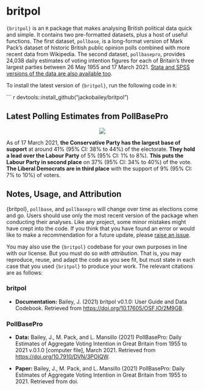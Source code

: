 
<!-- README.md is generated from README.Rmd. Please edit that file -->

# britpol

`{britpol}` is an `R` package that makes analysing British political
data quick and simple. It contains two pre-formatted datasets, plus a
host of useful functions. The first dataset, `pollbase`, is a
long-format version of Mark Pack’s dataset of historic British public
opinion polls combined with more recent data from Wikipedia. The second
dataset, `pollbasepro`, provides 24,038 daily estimates of voting
intention figures for each of Britain’s three largest parties between 26
May 1955 and 17 March 2021. [Stata and SPSS versions of the data are
also available
too](https://github.com/jackobailey/britpol/tree/master/download).

To install the latest version of `{britpol}`, run the following code in
`R`:

\`\`\` r devtools::install\_github(“jackobailey/britpol”)

## Latest Polling Estimates from PollBasePro

<center>
<img src="https://raw.githubusercontent.com/jackobailey/britpol/master/documentation/_assets/timeplot_gh.png">
</center>

As of 17 March 2021, **the Conservative Party has the largest base of
support** at around 41% (95% CI: 38% to 44%) of the electorate. **They
hold a lead over the Labour Party** of 5% (95% CI: 1% to 8%). **This
puts the Labour Party in second place** on 37% (95% CI: 34% to 40%) of
the vote. **The Liberal Democrats are in third place** with the support
of 9% (95% CI: 7% to 10%) of voters.

## Notes, Usage, and Attribution

{britpol}, `pollbase`, and `pollbasepro` will change over time as
elections come and go. Users should use only the most recent version of
the package when conducting their analyses. Like any project, some minor
mistakes might have crept into the code. If you think that you have
found an error or would like to make a recommendation for a future
update, please [raise an
issue](https://github.com/jackobailey/britpol/issues).

You may also use the `{britpol}` codebase for your own purposes in line
with our license. But you must do so *with attribution*. That is, you
may reproduce, reuse, and adapt the code as you see fit, but must state
in each case that you used `{britpol}` to produce your work. The
relevant citations are as follows:

### britpol

-   **Documentation:** Bailey, J. (2021) britpol v0.1.0: User Guide and
    Data Codebook. Retrieved from
    <https://doi.org/10.17605/OSF.IO/2M9GB>.

### PollBasePro

-   **Data:** Bailey, J., M. Pack, and L. Mansillo (2021) PollBasePro:
    Daily Estimates of Aggregate Voting Intention in Great Britain from
    1955 to 2021 v.0.1.0 \[computer file\], March 2021. Retrieved from
    <https://doi.org/10.7910/DVN/3POIQW>.

-   **Paper:** Bailey, J., M. Pack, and L. Mansillo (2021) PollBasePro:
    Daily Estimates of Aggregate Voting Intention in Great Britain from
    1955 to 2021. Retrieved from doi.
